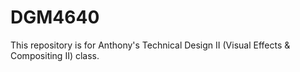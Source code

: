 # DGM4640
This repository is for Anthony's Technical Design II (Visual Effects & Compositing II) class.
